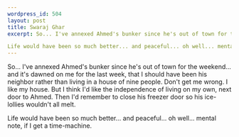 ```yaml
--- 
wordpress_id: 504
layout: post
title: Swaraj Ghar
excerpt: So... I've annexed Ahmed's bunker since he's out of town for the weekend... and it's dawned on me for the last week, that I should have been his neighbor rather than living in a house of nine people.  Don't get me wrong.  I like my house.  But I think I'd like the independence of living on my own, next door to Ahmed.  Then I'd remember to close his freezer door so his ice-lollies wouldn't all melt.Life would have been so much better... and peaceful... oh well... mental note, if I get a time-machine.
---
```

So... I've annexed Ahmed's bunker since he's out of town for the weekend... and it's dawned on me for the last week, that I should have been his neighbor rather than living in a house of nine people.  Don't get me wrong.  I like my house.  But I think I'd like the independence of living on my own, next door to Ahmed.  Then I'd remember to close his freezer door so his ice-lollies wouldn't all melt.Life would have been so much better... and peaceful... oh well... mental note, if I get a time-machine.
